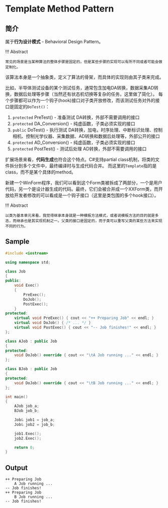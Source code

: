 # Template Method Pattern

## 简介

属于**行为设计模式** - Behavioral Design Pattern。

!!! Abstract

    常见的场景是当某种算法的整体步骤是固定的，但是某些步骤的实现可以有所不同或者可能会做定制化。

该算法本身是一个抽象类，定义了算法的骨架，而具体的实现则由其子类来完成。

比如，半导体测试设备的某个测试任务，通常包含加电DA转换，数据采集AD转换，数据后处理等步骤（当然还有状态机切换等复杂的任务，这里做了简化）。
每个步骤都可以作为一个钩子(hook)接口对子类开放修改，而该测试任务对外的接口是固定的`DoTest()`：

1. `protected` PreTest() - 准备测试 DA转换，外部不需要调用的接口
2. `protected` DA_Conversion() - 纯虚函数，子类必须实现的接口
3. `public` DoTest() - 执行测试 DA转换，加电，时序处理、中断标识处理、控制相机、控制光学仪器、采集数据、AD转换和数据后处理等，外部公开的接口
4. `protected` AD_Conversion() - 纯虚函数，子类必须实现的接口
5. `protected` PostTest() - 测试后处理 AD转换，外部不需要调用的接口

扩展场景来看，**代码生成**也符合这个特点。C#支持partial class机制，将类的文件拆分到多个文件中，最终编译时与生成代码合并。
而这里的`Template`指的是class，而不是某个具体的method。

新建一个WinForm程序，我们可以看到这个Form类被拆成了两部分，一个是用户代码，另一个是设计器生成的代码。最终，它们会被合并成一个XXForm类，而开放给开发者修改的可以看成是一个钩子接口（这里是类包围的多个hook接口）。

!!! Abstract

    以类为基本单元来看，我觉得继承本身就是一种模板方法模式，或者说模板方法的目的就是多态，而继承也是其实现机制之一。父类的接口是固定的，而子类可以重写父类的某些方法来实现不同的行为。

## Sample

```cpp
#include <iostream>

using namespace std;

class Job
{
public:
    void Exec()
    {
        PreExec();
        DoJob();
        PostExec();
    }
protected:
    virtual void PreExec() { cout << "++ Preparing Job" << endl; }
    virtual void DoJob() { /* ... */ }
    virtual void PostExec() { cout << "-- Job finishes!" << endl; }
};

class AJob : public Job
{
protected:
    void DoJob() override { cout << "\tA Job running ..." << endl; }
};

class BJob : public Job
{
protected:
    void DoJob() override { cout << "\tB Job running ..." << endl; }
};

int main()
{
    AJob job_a;
    BJob job_b;

    Job& job1 = job_a;
    Job& job2 = job_b;

    job1.Exec();
    job2.Exec();

    return 0;
}
```

## Output

``` shell
++ Preparing Job
	A Job running ...
-- Job finishes!
++ Preparing Job
	B Job running ...
-- Job finishes!
```